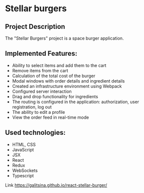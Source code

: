 # **Stellar burgers**

## Project Description
The "Stellar Burgers" project is a space burger application.

## Implemented Features:
* Ability to select items and add them to the cart
* Remove items from the cart
* Calculation of the total cost of the burger
* Modal windows with order details and ingredient details
* Created an infrastructure environment using Webpack
* Configured server interaction
* Drag and drop functionality for ingredients
* The routing is configured in the application: authorization, user registration, log out
* The ability to edit a profile
* View the order feed in real-time mode

## Used technologies:
* HTML, CSS
* JavaScript
* JSX
* React
* Redux
* WebSockets
* Typescript

Link https://galitsina.github.io/react-stellar-burger/
